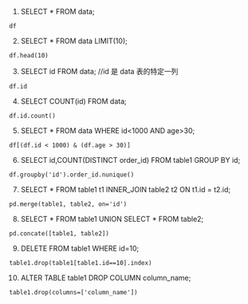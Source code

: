 1. SELECT * FROM data;
```
df
```
2. SELECT * FROM data LIMIT(10);
```
df.head(10)
```
3. SELECT id FROM data;  //id 是 data 表的特定一列
```
df.id
```
4. SELECT COUNT(id) FROM data;
```
df.id.count()
```
5. SELECT * FROM data WHERE id<1000 AND age>30;
```
df[(df.id < 1000) & (df.age > 30)]
```
6. SELECT id,COUNT(DISTINCT order_id) FROM table1 GROUP BY id;
```
df.groupby('id').order_id.nunique()
```
7. SELECT * FROM table1 t1 INNER_JOIN table2 t2 ON t1.id = t2.id;
```
pd.merge(table1, table2, on='id')
```
8. SELECT * FROM table1 UNION SELECT * FROM table2;
```
pd.concate([table1, table2])
```
9. DELETE FROM table1 WHERE id=10;
```
table1.drop(table1[table1.id==10].index)
```
10. ALTER TABLE table1 DROP COLUMN column_name;
```
table1.drop(columns=['column_name'])
```
